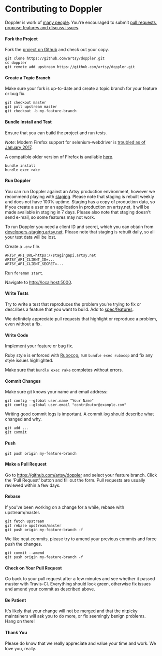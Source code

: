 Contributing to Doppler
=======================

Doppler is work of [many people](https://github.com/artsy/doppler/graphs/contributors). You're encouraged to submit [pull requests](https://github.com/artsy/doppler/pulls), [propose features and discuss issues](https://github.com/artsy/doppler/issues).

#### Fork the Project

Fork the [project on Github](https://github.com/artsy/doppler) and check out your copy.

```
git clone https://github.com/artsy/doppler.git
cd doppler
git remote add upstream https://github.com/artsy/doppler.git
```

#### Create a Topic Branch

Make sure your fork is up-to-date and create a topic branch for your feature or bug fix.

```
git checkout master
git pull upstream master
git checkout -b my-feature-branch
```

#### Bundle Install and Test

Ensure that you can build the project and run tests.

_Note_: Modern Firefox support for selenium-webdriver is [troubled as of January 2017](https://github.com/teamcapybara/capybara/issues/1710).

A compatible older version of Firefox is available [here](https://ftp.mozilla.org/pub/firefox/releases/45.7.0esr/).

```
bundle install
bundle exec rake
```

#### Run Doppler

You can run Doppler against an Artsy production environment, however we recommend playing with [staging](https://stagingapi.artsy.net). Please note that staging is rebuilt weekly and does not have 100% uptime. Staging has a copy of production data, so if you create a user or an application in production on artsy.net, it will be made available in staging in 7 days. Please also note that staging doesn't send e-mail, so some features may not work.

To run Doppler you need a client ID and secret, which you can obtain from [developers-staging.artsy.net](https://developers-staging.artsy.net). Please note that staging is rebuilt daily, so all your test data will be lost.

Create a `.env` file.

```
ARTSY_API_URL=https://stagingapi.artsy.net
ARTSY_API_CLIENT_ID=...
ARTSY_API_CLIENT_SECRET=...
```

Run `foreman start`.

Navigate to [http://localhost:5000](http://localhost:5000).

#### Write Tests

Try to write a test that reproduces the problem you're trying to fix or describes a feature that you want to build. Add to [spec/features](spec/features).

We definitely appreciate pull requests that highlight or reproduce a problem, even without a fix.

#### Write Code

Implement your feature or bug fix.

Ruby style is enforced with [Rubocop](https://github.com/bbatsov/rubocop), run `bundle exec rubocop` and fix any style issues highlighted.

Make sure that `bundle exec rake` completes without errors.

#### Commit Changes

Make sure git knows your name and email address:

```
git config --global user.name "Your Name"
git config --global user.email "contributor@example.com"
```

Writing good commit logs is important. A commit log should describe what changed and why.

```
git add ...
git commit
```

#### Push

```
git push origin my-feature-branch
```

#### Make a Pull Request

Go to https://github.com/artsy/doppler and select your feature branch. Click the 'Pull Request' button and fill out the form. Pull requests are usually reviewed within a few days.

#### Rebase

If you've been working on a change for a while, rebase with upstream/master.

```
git fetch upstream
git rebase upstream/master
git push origin my-feature-branch -f
```

We like neat commits, please try to amend your previous commits and force push the changes.

```
git commit --amend
git push origin my-feature-branch -f
```

#### Check on Your Pull Request

Go back to your pull request after a few minutes and see whether it passed muster with Travis-CI. Everything should look green, otherwise fix issues and amend your commit as described above.

#### Be Patient

It's likely that your change will not be merged and that the nitpicky maintainers will ask you to do more, or fix seemingly benign problems. Hang on there!

#### Thank You

Please do know that we really appreciate and value your time and work. We love you, really.
